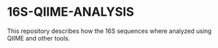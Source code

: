 # 16S-QIIME-ANALYSIS
This repository describes how the 16S sequences where analyzed using QIIME and other tools.
